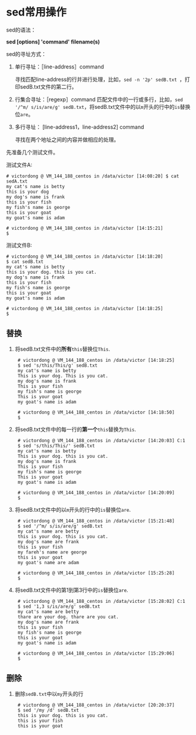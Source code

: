 # sed常用操作 #

sed的语法：

**sed [options] 'command' filename(s)**

sed的寻址方式：

1. 单行寻址：［line-address］command
	
	寻找匹配line-address的行并进行处理，比如，`sed -n '2p' sedB.txt `，打印sedB.txt文件的第二行。

2. 行集合寻址：［regexp］command 
	匹配文件中的一行或多行，比如，`sed '/^m/ s/is/are/g' sedB.txt`，将sedB.txt文件中的以`m`开头的行中的`is`替换位`are`。

3. 多行寻址： [line-address1，line-address2] command

	寻找在两个地址之间的内容并做相应的处理。


先准备几个测试文件。

测试文件A:

	# victordong @ VM_144_188_centos in /data/victor [14:08:20] $ cat sedA.txt 
	my cat's name is betty
	this is your dog
	my dog's name is frank
	this is your fish
	my fish's name is george
	this is your goat
	my goat's name is adam
	
	# victordong @ VM_144_188_centos in /data/victor [14:15:21] 
	$ 

测试文件B:

	# victordong @ VM_144_188_centos in /data/victor [14:18:20] 
	$ cat sedB.txt 
	my cat's name is betty
	this is your dog. this is you cat.
	my dog's name is frank
	this is your fish
	my fish's name is george
	this is your goat
	my goat's name is adam
	
	# victordong @ VM_144_188_centos in /data/victor [14:18:25] 
	$ 


## 替换 ##

1. 将sedB.txt文件中的**所有**`this`替换位`This`.

		# victordong @ VM_144_188_centos in /data/victor [14:18:25] 
		$ sed 's/this/This/g' sedB.txt
		my cat's name is betty
		This is your dog. This is you cat.
		my dog's name is frank
		This is your fish
		my fish's name is george
		This is your goat
		my goat's name is adam
		
		# victordong @ VM_144_188_centos in /data/victor [14:18:50] 
		$ 

2. 将sedB.txt文件中的每一行的**第一个**`this`替换为`This`.

		# victordong @ VM_144_188_centos in /data/victor [14:20:03] C:1
		$ sed 's/this/This/' sedB.txt
		my cat's name is betty
		This is your dog. this is you cat.
		my dog's name is frank
		This is your fish
		my fish's name is george
		This is your goat
		my goat's name is adam
		
		# victordong @ VM_144_188_centos in /data/victor [14:20:09] 
		$ 

3. 将sedB.txt文件中的以`m`开头的行中的`is`替换位`are`.

		# victordong @ VM_144_188_centos in /data/victor [15:21:48] 
		$ sed '/^m/ s/is/are/g' sedB.txt
		my cat's name are betty
		this is your dog. this is you cat.
		my dog's name are frank
		this is your fish
		my fareh's name are george
		this is your goat
		my goat's name are adam
		
		# victordong @ VM_144_188_centos in /data/victor [15:25:28] 
		$ 

4. 将sedB.txt文件中的第1到第3行中的`is`替换位`are`.

		# victordong @ VM_144_188_centos in /data/victor [15:28:02] C:1
		$ sed '1,3 s/is/are/g' sedB.txt
		my cat's name are betty
		thare are your dog. thare are you cat.
		my dog's name are frank
		this is your fish
		my fish's name is george
		this is your goat
		my goat's name is adam
		
		# victordong @ VM_144_188_centos in /data/victor [15:29:06] 
		$ 

## 删除 ##

1. 删除`sedB.txt`中以`my`开头的行
	
		# victordong @ VM_144_188_centos in /data/victor [20:20:37] 
		$ sed '/my /d' sedB.txt
		this is your dog. this is you cat.
		this is your fish
		this is your goat

